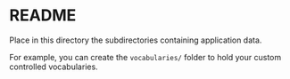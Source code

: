 # README

Place in this directory the subdirectories containing application data.

For example, you can create the `vocabularies/` folder to hold
your custom controlled vocabularies.
